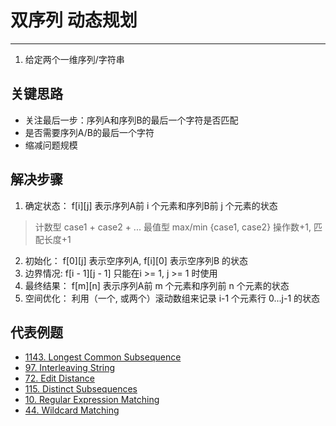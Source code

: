 # 双序列 动态规划
---
1. 给定两个一维序列/字符串

## 关键思路
- 关注最后一步：序列A和序列B的最后一个字符是否匹配
- 是否需要序列A/B的最后一个字符
- 缩减问题规模

## 解决步骤
1. 确定状态： f[i][j] 表示序列A前 i 个元素和序列B前 j 个元素的状态 
> 计数型 case1 + case2 + ...
> 最值型 max/min {case1, case2}
> 操作数+1, 匹配长度+1
2. 初始化： f[0][j] 表示空序列A, f[i][0] 表示空序列B 的状态
3. 边界情况: f[i - 1][j - 1] 只能在i >= 1, j >= 1 时使用
4. 最终结果： f[m][n] 表示序列A前 m 个元素和序列前 n 个元素的状态
5. 空间优化： 利用（一个, 或两个）滚动数组来记录 i-1 个元素行 0...j-1 的状态

## 代表例题
* [1143. Longest Common Subsequence](longest-common-subsequence.md)
* [97. Interleaving String](interleaving-string.md)
* [72. Edit Distance](edit-distance.md)
* [115. Distinct Subsequences](distinct-subsequences.md)
* [10. Regular Expression Matching](regular-expression-matching.md)
* [44. Wildcard Matching](wildcard-matching.md)
